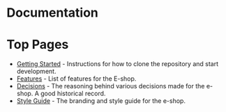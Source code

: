 # Documentation

# Top Pages

- [Getting Started](./getting-started.md) - Instructions for how to clone the repository and start development.
- [Features](./features.md) - List of features for the E-shop.
- [Decisions](./decisions/decisions.md) - The reasoning behind various decisions
  made for the e-shop. A good historical record.
- [Style Guide](./style-guide.md) - The branding and style guide for the e-shop.